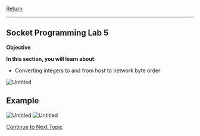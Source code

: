 <a href="https://github.com/Bpmhome/Socket-Programming" rel="Return"> Return</a>

---

## Socket Programming Lab 5

**Objective**

**In this section, you will learn about:**
* Converting integers to and from host to network byte order

![Untitled](https://user-images.githubusercontent.com/47218652/60993152-843ff180-a313-11e9-9670-c1d55ba42b95.png)

## Example

![Untitled](https://user-images.githubusercontent.com/47218652/60993084-5d81bb00-a313-11e9-86d9-73f2337ee022.png)
![Untitled](https://user-images.githubusercontent.com/47218652/60993104-6b374080-a313-11e9-842d-63fc143bf4e2.png)

<a href="https://github.com/Bpmhome/Socket-Programming/blob/master/Socket%20Programming%20Lab6.md" > Continue to Next Topic </a>
